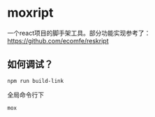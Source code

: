 # moxript

一个react项目的脚手架工具。部分功能实现参考了：https://github.com/ecomfe/reskript

## 如何调试？

```shell
npm run build-link
```
全局命令行下
```shell
mox
```